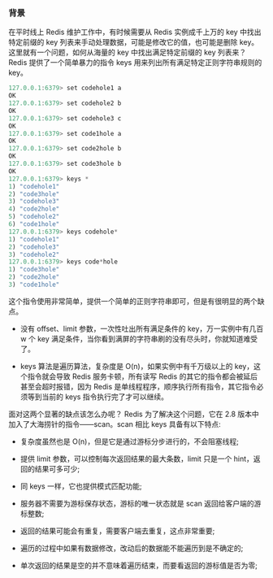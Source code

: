 ### 背景

在平时线上 Redis 维护工作中，有时候需要从 Redis 实例成千上万的 key 中找出特定前缀的 key 列表来手动处理数据，可能是修改它的值，也可能是删除 key。这里就有一个问题，如何从海量的 key 中找出满足特定前缀的 key 列表来？
Redis 提供了一个简单暴力的指令 keys 用来列出所有满足特定正则字符串规则的 key。

```java
127.0.0.1:6379> set codehole1 a
OK
127.0.0.1:6379> set codehole2 b
OK
127.0.0.1:6379> set codehole3 c
OK
127.0.0.1:6379> set code1hole a
OK
127.0.0.1:6379> set code2hole b
OK
127.0.0.1:6379> set code3hole b
OK
127.0.0.1:6379> keys *
1) "codehole1"
2) "code3hole"
3) "codehole3"
4) "code2hole"
5) "codehole2"
6) "code1hole"
127.0.0.1:6379> keys codehole*
1) "codehole1"
2) "codehole3"
3) "codehole2"
127.0.0.1:6379> keys code*hole
1) "code3hole"
2) "code2hole"
3) "code1hole"
```

这个指令使用非常简单，提供一个简单的正则字符串即可，但是有很明显的两个缺点。

- 没有 offset、limit 参数，一次性吐出所有满足条件的 key，万一实例中有几百 w 个 key 满足条件，当你看到满屏的字符串刷的没有尽头时，你就知道难受了。

- keys 算法是遍历算法，复杂度是 O(n)，如果实例中有千万级以上的 key，这个指令就会导致 Redis 服务卡顿，所有读写 Redis 的其它的指令都会被延后甚至会超时报错，因为 Redis 是单线程程序，顺序执行所有指令，其它指令必须等到当前的 keys 指令执行完了才可以继续。

面对这两个显著的缺点该怎么办呢？
Redis 为了解决这个问题，它在 2.8 版本中加入了大海捞针的指令——scan。scan 相比 keys 具备有以下特点:

- 复杂度虽然也是 O(n)，但是它是通过游标分步进行的，不会阻塞线程;

- 提供 limit 参数，可以控制每次返回结果的最大条数，limit 只是一个 hint，返回的结果可多可少;

- 同 keys 一样，它也提供模式匹配功能;

- 服务器不需要为游标保存状态，游标的唯一状态就是 scan 返回给客户端的游标整数;

- 返回的结果可能会有重复，需要客户端去重复，这点非常重要;

- 遍历的过程中如果有数据修改，改动后的数据能不能遍历到是不确定的;

- 单次返回的结果是空的并不意味着遍历结束，而要看返回的游标值是否为零;